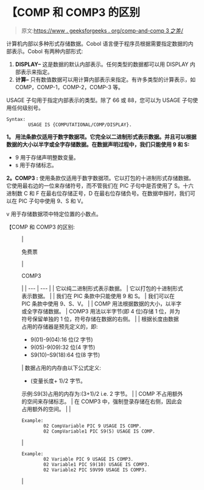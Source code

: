 # 【COMP 和 COMP3 的区别

> 原文:[https://www . geeksforgeeks . org/comp-and-comp 3 之差/](https://www.geeksforgeeks.org/difference-between-comp-and-comp3/)

计算机内部以多种形式存储数据。Cobol 语言便于程序员根据需要指定数据的内部表示。Cobol 有两种内部形式:

1.  **DISPLAY–**
    这是数据的默认内部表示。任何类型的数据都可以用 DISPLAY 内部表示来指定。
2.  **计算–**
    只有数值数据可以用计算内部表示来指定。有许多类型的计算表示，如 COMP，COMP-1，COMP-2，COMP-3 等。

USAGE 子句用于指定内部表示的类型。除了 66 或 88，您可以为 USAGE 子句使用任何级别号。

```
Syntax:
        USAGE IS {COMPUTATIONAL/COMP/DISPLAY}.
```

**1。
用法条款仅适用于数字数据项。它完全以二进制形式表示数据。并且可以根据数据的大小以半字或全字存储数据。在数据声明过程中，我们只能使用 9 和 S:**

*   9 用于存储声明整数变量。
*   s 用于存储标志。

**2。COMP3 :**
使用条款仅适用于数字数据项。它以打包的十进制形式存储数据。它使用最右边的一位来存储符号，而不管我们在 PIC 子句中是否使用了 S。十六进制数 C 和 F 在最右位存储正号，D 在最右位存储负号。在数据申报时，我们可以在 PIC 子句中使用 9、S 和 V。

v 用于存储数据项中特定位置的小数点。

【COMP 和 COMP3 的区别:

<figure class="table">

| 

免费票

 | 

COMP3

 |
| --- | --- |
| 它以纯二进制形式表示数据。 | 它以打包的十进制形式表示数据。 |
| 我们在 PIC 条款中只能使用 9 和 S。 | 我们可以在 PIC 条款中使用 9、S、V。 |
| COMP 用法根据数据的大小，以半字或全字存储数据。 | COMP3 用法以半字节(即 4 位)存储 1 位，并为符号保留单独的 1 位，符号存储在数据的右侧。 |
| 根据长度由数据占用的存储器是预先定义的，即:

*   9(01)-9(04):16 位(2 字节)
*   9(05)-9(09):32 位(4 字节)
*   S9(10)–S9(18):64 位(8 字节)

 | 数据占用的内存由以下公式定义:

*   (变量长度+ 1)/2 字节。

示例:S9(3)占用的内存为:(3+1)/2 i.e. 2 字节。 |
| COMP 不占用额外的空间来存储标志。 | 在 COMP3 中，强制登录存储在右侧，因此会占用额外的空间。 |
| 

```
Example:
        02 CompVariable PIC 9 USAGE IS COMP.
        02 CompVariable1 PIC S9(5) USAGE IS COMP.
```

 | 

```
Example:
        02 Variable PIC 9 USAGE IS COMP3.
        02 Variable1 PIC S9(10) USAGE IS COMP3.
        02 Variable2 PIC S9V99 USAGE IS COMP3.
```

 |

</figure>